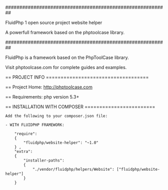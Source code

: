 
##########################################################

FluidPhp 1 open source project website helper

A powerfull framework based on the phptoolcase library.

##########################################################

FluidPhp is a framework based on the PhpToolCase library.

Visit phptoolcase.com for complete guides and examples.

== PROJECT INFO ===================================

== Project Home: http://phptoolcase.com

== Requirements: php version 5.3+

== INSTALLATION WITH COMPOSER ========================
	
	Add the following to your composer.json file:
	
	- WITH FLUIDPHP FRAMEWORK:

		"require": 
		{
			"fluidphp/website-helper": "~1.0"
		} ,
		"extra": 
		{
			"installer-paths": 
			{
				"./vendor/fluidphp/helpers/Website": ["fluidphp/website-helper"]
			}
		}